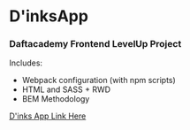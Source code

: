 # D'inksApp

### Daftacademy Frontend LevelUp Project

Includes: 
* Webpack configuration (with npm scripts)
* HTML and SASS + RWD 
* BEM Methodology


[D'inks App Link Here](https://monikawi.github.io/D-inksApp/)



